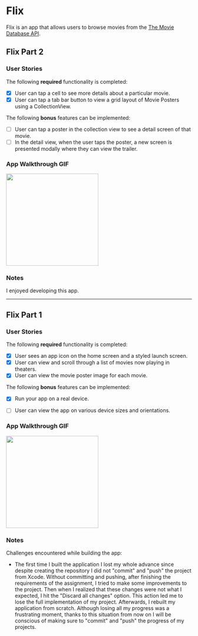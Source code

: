 # Flix

Flix is an app that allows users to browse movies from the [The Movie Database API](http://docs.themoviedb.apiary.io/#).


## Flix Part 2

### User Stories

The following **required** functionality is completed:
- [x] User can tap a cell to see more details about a particular movie.
- [x] User can tap a tab bar button to view a grid layout of Movie Posters using a CollectionView.

The following **bonus** features can be implemented:
- [ ] User can tap a poster in the collection view to see a detail screen of that movie.
- [ ] In the detail view, when the user taps the poster, a new screen is presented modally where they can view the trailer.

### App Walkthrough GIF

<img src="http://g.recordit.co/SV6Cb7L3bb.gif" width=250><br>

### Notes
I enjoyed developing this app.

---

## Flix Part 1

### User Stories

The following **required** functionality is completed:
- [x] User sees an app icon on the home screen and a styled launch screen.
- [x] User can view and scroll through a list of movies now playing in theaters.
- [x] User can view the movie poster image for each movie.

The following **bonus** features can be implemented:
- [x] Run your app on a real device.
- [ ] User can view the app on various device sizes and orientations.


### App Walkthrough GIF

<img src="http://g.recordit.co/d82qBcXNW2.gif" width=250><br>

### Notes
Challenges encountered while building the app:
- The first time I built the application I lost my whole advance since despite creating the repository I did not "commit" and "push" the project from Xcode. Without committing and pushing, after finishing the requirements of the assignment, I tried to make some improvements to the project. Then when I realized that these changes were not what I expected, I hit the "Discard all changes" option. This action led me to lose the full implementation of my project. Afterwards, I rebuilt my application from scratch. Although losing all my progress was a frustrating moment, thanks to this situation from now on I will be conscious of making sure to "commit" and "push" the progress of my projects.
